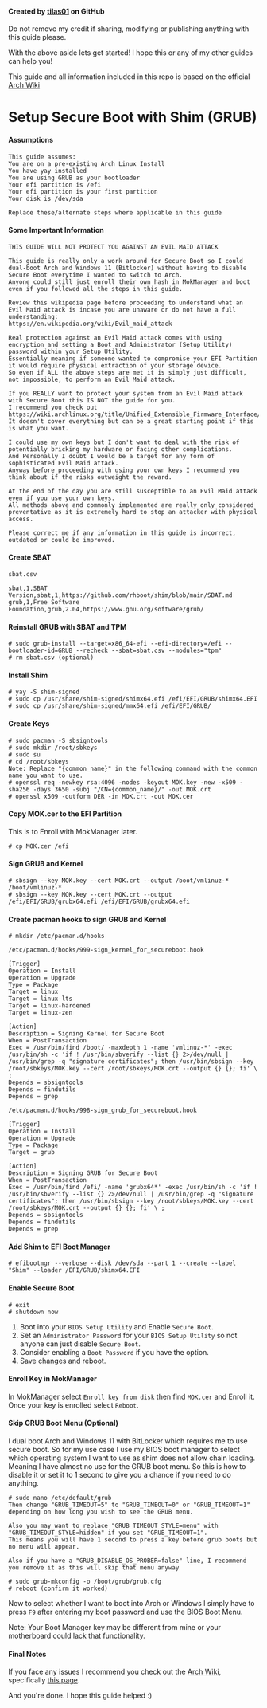 #### Created by [tilas01](https://www.github.com/tilas01) on GitHub
Do not remove my credit if sharing, modifying or publishing anything with this guide please.

With the above aside lets get started!
I hope this or any of my other guides can help you!

This guide and all information included in this repo is based on the official [
Arch Wiki](https://wiki.archlinux.org/title/Main_page)

# Setup Secure Boot with Shim (GRUB)

#### Assumptions

```
This guide assumes:
You are on a pre-existing Arch Linux Install
You have yay installed
You are using GRUB as your bootloader
Your efi partition is /efi
Your efi partition is your first partition
Your disk is /dev/sda

Replace these/alternate steps where applicable in this guide
```

#### Some Important Information

```
THIS GUIDE WILL NOT PROTECT YOU AGAINST AN EVIL MAID ATTACK

This guide is really only a work around for Secure Boot so I could dual-boot Arch and Windows 11 (Bitlocker) without having to disable Secure Boot everytime I wanted to switch to Arch.
Anyone could still just enroll their own hash in MokManager and boot even if you followed all the steps in this guide.

Review this wikipedia page before proceeding to understand what an Evil Maid attack is incase you are unaware or do not have a full understanding:
https://en.wikipedia.org/wiki/Evil_maid_attack

Real protection against an Evil Maid attack comes with using encryption and setting a Boot and Administrator (Setup Utility) password within your Setup Utility.
Essentially meaning if someone wanted to compromise your EFI Partition it would require physical extraction of your storage device.
So even if ALL the above steps are met it is simply just difficult, not impossible, to perform an Evil Maid attack.

If you REALLY want to protect your system from an Evil Maid attack with Secure Boot this IS NOT the guide for you.
I recommend you check out https://wiki.archlinux.org/title/Unified_Extensible_Firmware_Interface/Secure_Boot.
It doesn't cover everything but can be a great starting point if this is what you want.

I could use my own keys but I don't want to deal with the risk of potentially bricking my hardware or facing other complications.
And Personally I doubt I would be a target for any form of sophisticated Evil Maid attack.
Anyway before proceeding with using your own keys I recommend you think about if the risks outweight the reward.

At the end of the day you are still susceptible to an Evil Maid attack even if you use your own keys.
All methods above and commonly implemented are really only considered preventative as it is extremely hard to stop an attacker with physical access.

Please correct me if any information in this guide is incorrect, outdated or could be improved.
```

#### Create SBAT

`sbat.csv`

```
sbat,1,SBAT Version,sbat,1,https://github.com/rhboot/shim/blob/main/SBAT.md
grub,1,Free Software Foundation,grub,2.04,https://www.gnu.org/software/grub/
```

#### Reinstall GRUB with SBAT and TPM

```
# sudo grub-install --target=x86_64-efi --efi-directory=/efi --bootloader-id=GRUB --recheck --sbat=sbat.csv --modules="tpm"
# rm sbat.csv (optional)
```

#### Install Shim

```
# yay -S shim-signed
# sudo cp /usr/share/shim-signed/shimx64.efi /efi/EFI/GRUB/shimx64.EFI
# sudo cp /usr/share/shim-signed/mmx64.efi /efi/EFI/GRUB/
```

#### Create Keys

```
# sudo pacman -S sbsigntools
# sudo mkdir /root/sbkeys
# sudo su
# cd /root/sbkeys
Note: Replace "{common_name}" in the following command with the common name you want to use.
# openssl req -newkey rsa:4096 -nodes -keyout MOK.key -new -x509 -sha256 -days 3650 -subj "/CN={common_name}/" -out MOK.crt
# openssl x509 -outform DER -in MOK.crt -out MOK.cer
```

#### Copy MOK.cer to the EFI Partition

This is to Enroll with MokManager later.

```
# cp MOK.cer /efi
```

#### Sign GRUB and Kernel

```
# sbsign --key MOK.key --cert MOK.crt --output /boot/vmlinuz-* /boot/vmlinuz-*
# sbsign --key MOK.key --cert MOK.crt --output /efi/EFI/GRUB/grubx64.efi /efi/EFI/GRUB/grubx64.efi
```

#### Create pacman hooks to sign GRUB and Kernel

```
# mkdir /etc/pacman.d/hooks
```

`/etc/pacman.d/hooks/999-sign_kernel_for_secureboot.hook`

```
[Trigger]
Operation = Install
Operation = Upgrade
Type = Package
Target = linux
Target = linux-lts
Target = linux-hardened
Target = linux-zen

[Action]
Description = Signing Kernel for Secure Boot
When = PostTransaction
Exec = /usr/bin/find /boot/ -maxdepth 1 -name 'vmlinuz-*' -exec /usr/bin/sh -c 'if ! /usr/bin/sbverify --list {} 2>/dev/null | /usr/bin/grep -q "signature certificates"; then /usr/bin/sbsign --key /root/sbkeys/MOK.key --cert /root/sbkeys/MOK.crt --output {} {}; fi' \ ;
Depends = sbsigntools
Depends = findutils
Depends = grep
```

`/etc/pacman.d/hooks/998-sign_grub_for_secureboot.hook`

```
[Trigger]
Operation = Install
Operation = Upgrade
Type = Package
Target = grub

[Action]
Description = Signing GRUB for Secure Boot
When = PostTransaction
Exec = /usr/bin/find /efi/ -name 'grubx64*' -exec /usr/bin/sh -c 'if ! /usr/bin/sbverify --list {} 2>/dev/null | /usr/bin/grep -q "signature certificates"; then /usr/bin/sbsign --key /root/sbkeys/MOK.key --cert /root/sbkeys/MOK.crt --output {} {}; fi' \ ;
Depends = sbsigntools
Depends = findutils
Depends = grep
```

#### Add Shim to EFI Boot Manager

```
# efibootmgr --verbose --disk /dev/sda --part 1 --create --label "Shim" --loader /EFI/GRUB/shimx64.EFI
```

#### Enable Secure Boot

```
# exit
# shutdown now
```

1. Boot into your `BIOS Setup Utility` and Enable `Secure Boot`.
2. Set an `Administrator Password` for your `BIOS Setup Utility` so not anyone can just disable `Secure Boot`.
3. Consider enabling a `Boot Password` if you have the option.
4. Save changes and reboot.

#### Enroll Key in MokManager

In MokManager select `Enroll key from disk` then find `MOK.cer` and Enroll it. Once your key is enrolled select `Reboot`.

#### Skip GRUB Boot Menu (Optional)

I dual boot Arch and Windows 11 with BitLocker which requires me to use secure boot. So for my use case I use my BIOS boot manager to select which operating system I want to use as shim does not allow chain loading. Meaning I have almost no use for the GRUB boot menu. So this is how to disable it or set it to 1 second to give you a chance if you need to do anything.

```
# sudo nano /etc/default/grub
Then change "GRUB_TIMEOUT=5" to "GRUB_TIMEOUT=0" or "GRUB_TIMEOUT=1" depending on how long you wish to see the GRUB menu.

Also you may want to replace "GRUB_TIMEOUT_STYLE=menu" with "GRUB_TIMEOUT_STYLE=hidden" if you set "GRUB_TIMEOUT=1".
This means you will have 1 second to press a key before grub boots but no menu will appear.

Also if you have a "GRUB_DISABLE_OS_PROBER=false" line, I recommend you remove it as this will skip that menu anyway

# sudo grub-mkconfig -o /boot/grub/grub.cfg
# reboot (confirm it worked)
```

Now to select whether I want to boot into Arch or Windows I simply have to press `F9` after entering my boot password and use the BIOS Boot Menu.

Note: Your Boot Manager key may be different from mine or your motherboard could lack that functionality.

#### Final Notes

If you face any issues I recommend you check out the [Arch Wiki](https://wiki.archlinux.org/), specifically [this page](https://wiki.archlinux.org/title/Unified_Extensible_Firmware_Interface/Secure_Boot).

And you're done. I hope this guide helped :)


